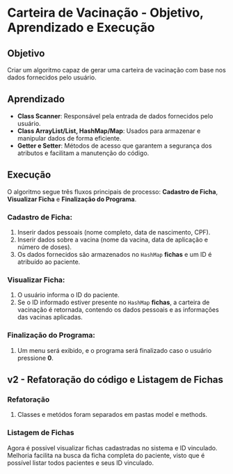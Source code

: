 # Carteira de Vacinação - Objetivo, Aprendizado e Execução

## Objetivo
Criar um algoritmo capaz de gerar uma carteira de vacinação com base nos dados fornecidos pelo usuário.

## Aprendizado
- **Class Scanner**: Responsável pela entrada de dados fornecidos pelo usuário.
- **Class ArrayList/List, HashMap/Map**: Usados para armazenar e manipular dados de forma eficiente.
- **Getter e Setter**: Métodos de acesso que garantem a segurança dos atributos e facilitam a manutenção do código.

## Execução
O algoritmo segue três fluxos principais de processo: **Cadastro de Ficha**, **Visualizar Ficha** e **Finalização do Programa**.

### Cadastro de Ficha:
1. Inserir dados pessoais (nome completo, data de nascimento, CPF).
2. Inserir dados sobre a vacina (nome da vacina, data de aplicação e número de doses).
3. Os dados fornecidos são armazenados no `HashMap` **fichas** e um ID é atribuído ao paciente.

### Visualizar Ficha:
1. O usuário informa o ID do paciente.
2. Se o ID informado estiver presente no `HashMap` **fichas**, a carteira de vacinação é retornada, contendo os dados pessoais e as informações das vacinas aplicadas.

### Finalização do Programa:
1. Um menu será exibido, e o programa será finalizado caso o usuário pressione **0**.

## v2 - Refatoração do código e Listagem de Fichas

### Refatoração
1. Classes e metódos foram separados em pastas model e methods.

### Listagem de Fichas
Agora é possivel visualizar fichas cadastradas no sistema e ID vinculado.
Melhoria facilita na busca da ficha completa do paciente, visto que é possível listar todos pacientes e seus ID vinculado.

